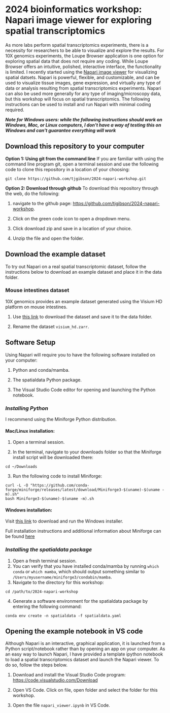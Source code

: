 # 2024 bioinformatics workshop: Napari image viewer for exploring spatial transcriptomics

As more labs perform spatial transcriptomics experiments, there is a necessity for researchers to be able to visualize and explore the results. For 10X genomics experiments, the Loupe Browser application is one option for exploring spatial data that does not require any coding. While Loupe Browser offers an intuitive, polished, interactive interface, the functionality is limited. I recently started using the [Napari image viewer](https://napari.org/stable/) for visualizing spatial datsets. Napari is powerful, flexible, and customizable, and can be used to visualize tissue images, gene expression, and virtually any type of data or analysis resulting from spatial transcriptomics experiments. Napari can also be used more generally for any type of imaging/microscopy data, but this workshop will focus on spatial transcriptomics. The following instructions can be used to install and run Napari with minimal coding required.

***Note for Windows users: while the following instructions should work on Windows, Mac, or Linux computers, I don't have a way of testing this on Windows and can't guarantee everything will work***

## Download this repository to your computer

**Option 1: Using git from the command line** If you are familiar with using the command line program git, open a terminal session and use the following code to clone this repository in a location of your choosing:

```         
git clone https://github.com/tjgibson/2024-napari-workshop.git
```

**Option 2: Download through github** To download this repository through the web, do the following:

1.  navigate to the github page: <https://github.com/tjgibson/2024-napari-workshop>.

2.  Click on the green code icon to open a dropdown menu.

3.  Click download zip and save in a location of your choice.

4.  Unzip the file and open the folder.

## Download the example dataset

To try out Napari on a real spatial transcriptomic dataset, follow the instructions below to download an example dataset and place it in the data folder.

### Mouse intestines dataset

10X genomics provides an example dataset generated using the Visium HD platform on mouse intestines.

1.  Use [this link](https://s3.embl.de/spatialdata/spatialdata-sandbox/visium_hd_3.0.0_io.zip) to download the dataset and save it to the data folder.

2.  Rename the dataset `visium_hd.zarr`.

## Software Setup

Using Napari will require you to have the following software installed on your computer:

1.  Python and conda/mamba.

2.  The spatialdata Python package.

3.  The Visual Studio Code editor for opening and launching the Python notebook.

### *Installing Python*

I recommend using the Miniforge Python distribution.

#### Mac/Linux installation:

1.  Open a terminal session.

2.  In the terminal, navigate to your downloads folder so that the Miniforge install script will be downloaded there:

```         
cd ~/Downloads
```

3.  Run the following code to install Miniforge:

```         
curl -L -O "https://github.com/conda-forge/miniforge/releases/latest/download/Miniforge3-$(uname)-$(uname -m).sh"
bash Miniforge3-$(uname)-$(uname -m).sh
```

#### Windows installation:

Visit [this link](https://github.com/conda-forge/miniforge) to download and run the Windows installer.

Full installation instructions and additional information about Miniforge can be found [here](https://github.com/conda-forge/miniforge)

### *Installing the spatialdata package*

1.  Open a fresh terminal session.
2.  You can verify that you have installed conda/mamba by running `which conda` or `which mamba`, which should output something similar to `/Users/myusername/miniforge3/condabin/mamba`.
3.  Navigate to the directory for this workshop:

```         
cd /path/to/2024-napari-workshop
```

4.  Generate a software environment for the spatialdata package by entering the following command:

```         
conda env create -n spatialdata -f spatialdata.yaml
```

## Opening the example notebook in VS code

Although Napari is an interactive, graphical application, it is launched from a Python script/notebook rather than by opening an app on your computer. As an easy way to launch Napari, I have provided a template ipython notebook to load a spatial transcriptomics dataset and launch the Napari viewer. To do so, follow the steps below.

1.  Download and install the Visual Studio Code program: <https://code.visualstudio.com/Download>

2.  Open VS Code. Click on file, open folder and select the folder for this workshop.

3.  Open the file `napari_viewer.ipynb` in VS Code.
